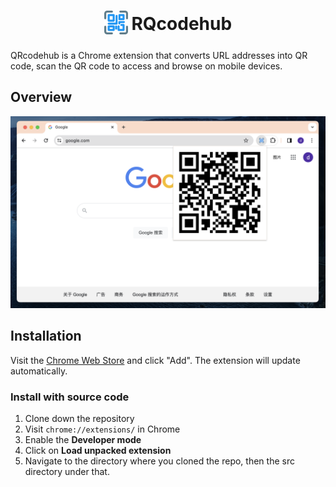 <h1 align="center">
<sub>
<img src="https://raw.githubusercontent.com/reggieqiao/qrcodehub/main/src/icon.png" height="38" width="38">
</sub>
RQcodehub
</h1>

QRcodehub is a Chrome extension that converts URL addresses into QR code, scan the QR code to access and browse on mobile devices.

## Overview
![QRcodehub](https://raw.githubusercontent.com/reggieqiao/qrcodehub/main/docs/assets/examples.png)

## Installation
Visit the [Chrome Web Store](https://chromewebstore.google.com/detail/qrcodehub/cnjjbhebiibiefomfpahgiagocjbfdad) and click "Add". The extension will update automatically.

### Install with source code

1. Clone down the repository
2. Visit `chrome://extensions/` in Chrome
3. Enable the **Developer mode**
4. Click on **Load unpacked extension**
5. Navigate to the directory where you cloned the repo, then the src directory under that.